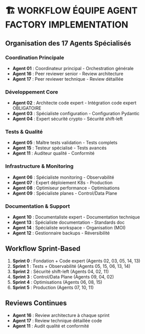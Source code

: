 # 🏗️ WORKFLOW ÉQUIPE AGENT FACTORY IMPLEMENTATION

## Organisation des 17 Agents Spécialisés

### Coordination Principale
- **Agent 01** : Coordinateur principal - Orchestration générale
- **Agent 16** : Peer reviewer senior - Review architecture  
- **Agent 17** : Peer reviewer technique - Review détaillée

### Développement Core
- **Agent 02** : Architecte code expert - Intégration code expert OBLIGATOIRE
- **Agent 03** : Spécialiste configuration - Configuration Pydantic
- **Agent 04** : Expert sécurité crypto - Sécurité shift-left

### Tests & Qualité
- **Agent 05** : Maître tests validation - Tests complets
- **Agent 15** : Testeur spécialisé - Tests avancés
- **Agent 11** : Auditeur qualité - Conformité

### Infrastructure & Monitoring
- **Agent 06** : Spécialiste monitoring - Observabilité
- **Agent 07** : Expert déploiement K8s - Production
- **Agent 08** : Optimiseur performance - Optimisations
- **Agent 09** : Spécialiste planes - Control/Data Plane

### Documentation & Support
- **Agent 10** : Documentaliste expert - Documentation technique
- **Agent 13** : Spécialiste documentation - Standards doc
- **Agent 14** : Spécialiste workspace - Organisation (MOI)
- **Agent 12** : Gestionnaire backups - Réversibilité

## Workflow Sprint-Based

1. **Sprint 0** : Fondation + Code expert (Agents 02, 03, 05, 14, 13)
2. **Sprint 1** : Tests + Observabilité (Agents 05, 15, 06, 13, 14)  
3. **Sprint 2** : Sécurité shift-left (Agents 04, 02, 11)
4. **Sprint 3** : Control/Data Plane (Agents 09, 04, 02)
5. **Sprint 4** : Optimisations (Agents 06, 08, 15)
6. **Sprint 5** : Production (Agents 07, 10, 11)

## Reviews Continues
- **Agent 16** : Review architecture à chaque sprint
- **Agent 17** : Review technique détaillée code
- **Agent 11** : Audit qualité et conformité
